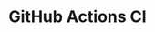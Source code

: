 # GitHub Actions CI









































































































































































































































































































































































































































































































































































































































































































































































































































































































































































































































































































































































































































































































































































































































































































































































































































































































































































































































































































































































































































































































































































































































































































































































































































































































































































































































































































































